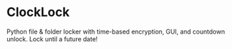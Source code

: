 # ClockLock
Python file &amp; folder locker with time-based encryption, GUI, and countdown unlock. Lock until a future date!
